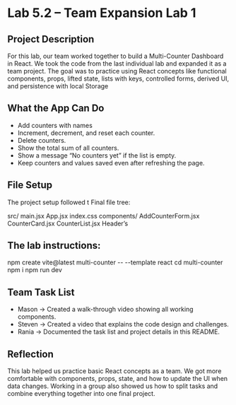 
# Lab 5.2 – Team Expansion Lab 1  

## Project Description  
For this lab, our team worked together to build a Multi-Counter Dashboard in React. We took the code from the last individual lab and expanded it as a team project. The goal was to practice using React concepts like functional components, props, lifted state, lists with keys, controlled forms, derived UI, and persistence with local Storage  

## What the App Can Do  
- Add counters with names  
- Increment, decrement, and reset each counter.  
- Delete counters.  
- Show the total sum of all counters.  
- Show a message “No counters yet” if the list is empty.  
- Keep counters and values saved even after refreshing the page.  

## File Setup  
The project setup followed t Final file tree:  

src/
main.jsx
App.jsx
index.css
components/
AddCounterForm.jsx
CounterCard.jsx
CounterList.jsx
Header’s

## The lab instructions:  
npm create vite@latest multi-counter -- --template react
cd multi-counter
npm i
npm run dev

## Team Task List  
- Mason → Created a walk-through video showing all working components.  
- Steven → Created a video that explains the code design and challenges.  
- Rania  → Documented the task list and project details in this README.  

## Reflection  
This lab helped us practice basic React concepts as a team. We got more comfortable with components, props, state, and how to update the UI when data changes. Working in a group also showed us how to split tasks and combine everything together into one final project.  


